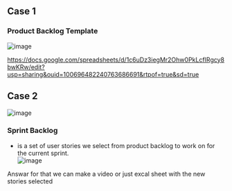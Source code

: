 
## Case 1
### Product Backlog Template

![image](https://user-images.githubusercontent.com/44178039/129715859-3661840e-68f9-4310-b2b8-b9130f767d68.png)


https://docs.google.com/spreadsheets/d/1c6uDz3iegMr2Ohw0PkLcfIRgcy8bwKRw/edit?usp=sharing&ouid=100696482240763686691&rtpof=true&sd=true

## Case 2
![image](https://user-images.githubusercontent.com/44178039/129716316-ba10850f-730e-4fce-9fe1-c3669df0de5e.png)

### Sprint Backlog 
* is a set of user stories we select from product backlog to work on for the current sprint.  
![image](https://user-images.githubusercontent.com/44178039/129716485-4b04fcb9-6286-42a1-b27c-d2831acf6f43.png)

Answar for that we can make a video or just excal sheet with the new stories selected 



